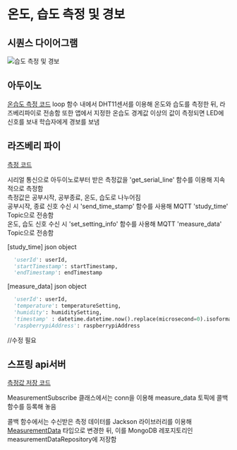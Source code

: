# 온도, 습도 측정 및 경보
## 시퀀스 다이어그램
![습도 측정 및 경보](https://user-images.githubusercontent.com/29668913/187031901-58f8d1ba-756f-42d9-92df-107fbaab8a97.jpg)
## 아두이노
[온습도 측정 코드](https://github.com/veryneuron/study_mate_project/blob/main/arduino/temphumidtimer.ino)
loop 함수 내에서 DHT11센서를 이용해 온도와 습도를 측정한 뒤, 라즈베리파이로 전송함
또한 앱에서 지정한 온습도 경계값 이상의 값이 측정되면 LED에 신호를 보내 학습자에게 경보를 보냄

## 라즈베리 파이
[측정 코드](https://github.com/veryneuron/study_mate_project/blob/main/raspberry_pi/eyetracking_raspi/main.py)

시리얼 통신으로 아두이노로부터 받은 측정값을 'get_serial_line' 함수를 이용해 지속적으로 측정함  
측정값은 공부시작, 공부종료, 온도, 습도로 나누어짐  
공부시작, 종료 신호 수신 시 'send_time_stamp' 함수를 사용해 MQTT 'study_time' Topic으로 전송함  
온도, 습도 신호 수신 시 'set_setting_info' 함수를 사용해 MQTT 'measure_data' Topic으로 전송함  

[study_time] json object
```python
  'userId': userId,
  'startTimestamp': startTimestamp,
  'endTimestamp': endTimestamp
```

[measure_data] json object
```python
  'userId': userId,
  'temperature': temperatureSetting,  
  'humidity': humiditySetting,
  'timestamp' : datetime.datetime.now().replace(microsecond=0).isoformat(),
  'raspberrypiAddress': raspberrypiAddress
```


//수정 필요
## 스프링 api서버
[측정값 저장 코드](https://github.com/veryneuron/study_mate_project/blob/main/server/api/src/main/java/com/studymate/api/measurement/subscribe/MeasurementSubscribe.java)

MeasurementSubscribe 클래스에서는 conn을 이용해 measure_data 토픽에 콜백 함수를 등록해 놓음

콜백 함수에서는 수신받은 측정 데이터를 Jackson 라이브러리를 이용해 [MeasurementData](https://github.com/veryneuron/study_mate_project/blob/main/server/api/src/main/java/com/studymate/api/measurement/model/MeasurementData.java) 타입으로 변경한 뒤, 이를 MongoDB 레포지토리인 measurementDataRepository에 저장함
